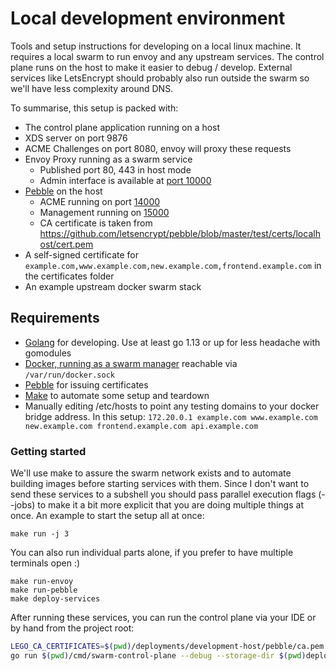 # Local development environment

Tools and setup instructions for developing on a local linux machine. It requires a local swarm to run envoy
and any upstream services. The control plane runs on the host to make it easier to debug / develop. External services like 
LetsEncrypt should probably also run outside the swarm so we'll have less complexity around DNS.

To summarise, this setup is packed with:

- The control plane application running on a host
 - XDS server on port 9876
 - ACME Challenges on port 8080, envoy will proxy these requests
- Envoy Proxy running as a swarm service
  - Published port 80, 443 in host mode
  - Admin interface is available at [port 10000](http://localhost:10000)
- [Pebble](https://github.com/letsencrypt/pebble) on the host
  - ACME running on port [14000](https://127.0.0.1:14000/dir)
  - Management running on [15000](https://127.0.0.1:15000/)
  - CA certificate is taken from https://github.com/letsencrypt/pebble/blob/master/test/certs/localhost/cert.pem
- A self-signed certificate for `example.com,www.example.com,new.example.com,frontend.example.com` in the certificates folder
- An example upstream docker swarm stack


## Requirements

- [Golang](https://golang.org/doc/install) for developing. Use at least go 1.13 or up for less headache with gomodules
- [Docker, running as a swarm manager](https://docs.docker.com/engine/reference/commandline/swarm_init/) reachable via `/var/run/docker.sock`
- [Pebble](https://github.com/letsencrypt/pebble#install) for issuing certificates 
- [Make](https://www.gnu.org/software/make/) to automate some setup and teardown
- Manually editing /etc/hosts to point any testing domains to your docker bridge address. In this setup: `172.20.0.1 example.com www.example.com new.example.com frontend.example.com api.example.com`

### Getting started

We'll use make to assure the swarm network exists and to automate building images before starting services with them. 
Since I don't want to send these services
 to a subshell you should pass parallel execution flags (--jobs) to make it a bit more explicit that you are doing multiple things at once.
 An example to start the setup all at once: 
```
make run -j 3
```

You can also run individual parts alone, if you prefer to have multiple terminals open :)
```
make run-envoy
make run-pebble
make deploy-services
```

After running these services, you can run the control plane via your IDE or by hand from the project root:

```bash
LEGO_CA_CERTIFICATES=$(pwd)/deployments/development-host/pebble/ca.pem \
go run $(pwd)/cmd/swarm-control-plane --debug --storage-dir $(pwd)deployments/development-host/certificates/ --acme-email you@provider.com --acme-accept-terms --acme-local
```
